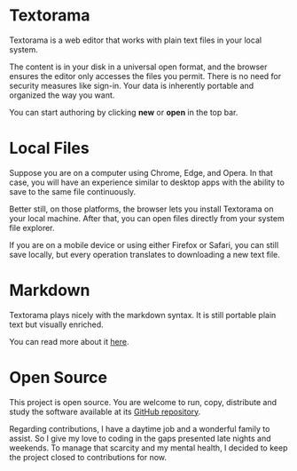 # Textorama

Textorama is a web editor that works with plain text files in your local system.

The content is in your disk in a universal open format, and the browser ensures the editor only accesses the files you permit. There is no need for security measures like sign-in. Your data is inherently portable and organized the way you want.

You can start authoring by clicking **new** or **open** in the top bar.

# Local Files

Suppose you are on a computer using Chrome, Edge, and Opera. In that case, you will have an experience similar to desktop apps with the ability to save to the same file continuously.

Better still, on those platforms, the browser lets you install Textorama on your local machine. After that, you can open files directly from your system file explorer.

If you are on a mobile device or using either Firefox or Safari, you can still save locally, but every operation translates to downloading a new text file.

# Markdown

Textorama plays nicely with the markdown syntax. It is still portable plain text but visually enriched.

You can read more about it [here](https://www.markdownguide.org/).

# Open Source

This project is open source. You are welcome to run, copy, distribute and study the software available at its [GitHub repository](https://github.com/joaomelo/textorama).

Regarding contributions, I have a daytime job and a wonderful family to assist. So I give my love to coding in the gaps presented late nights and weekends. To manage that scarcity and my mental health, I decided to keep the project closed to contributions for now.
